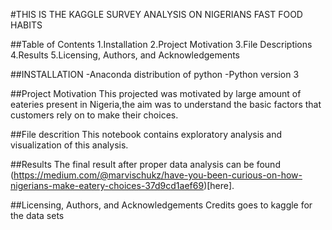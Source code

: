 #THIS IS THE KAGGLE SURVEY ANALYSIS ON NIGERIANS FAST FOOD HABITS

##Table of Contents
1.Installation
2.Project Motivation
3.File Descriptions
4.Results
5.Licensing, Authors, and Acknowledgements

##INSTALLATION
-Anaconda distribution of python
-Python version 3

##Project Motivation
This projected was motivated by large amount of eateries present in Nigeria,the aim was to understand the basic factors that customers rely on to make their choices.

##File descrition
This notebook contains exploratory analysis and visualization of this analysis.

##Results
The final result after proper data analysis can be found (https://medium.com/@marvischukz/have-you-been-curious-on-how-nigerians-make-eatery-choices-37d9cd1aef69)[here].

##Licensing, Authors, and Acknowledgements
Credits goes to kaggle for the data sets
